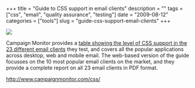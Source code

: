 +++
title = "Guide to CSS support in email clients"
description = ""
tags = ["css", "email", "quality assurance", "testing"]
date = "2009-08-12"
categories = ["tools"]
slug = "guide-css-support-email-clients"
+++


<div class="tool-screenshot mb1"><a href="http://www.campaignmonitor.com/css/"><img id="bluga-thumbnail-2723" class="bluga-thumbnail custom" src="http://media.konigi.com/bluga/
wt522fef098f5ec_custom.jpg"/></a></div><p>Campaign Monitor provides a <a href="http://www.campaignmonitor.com/css/">table showing the level of CSS support in the 23 different email clients</a> they test, and covers all the popular applications across desktop, web and mobile email. The web-based version of the guide focusses on the 10 most popular email clients on the market, and they provide a complete report on all 23 email clients in PDF format.</p>
  
<p><a href="http://www.campaignmonitor.com/css/">http://www.campaignmonitor.com/css/</a></p>
      
